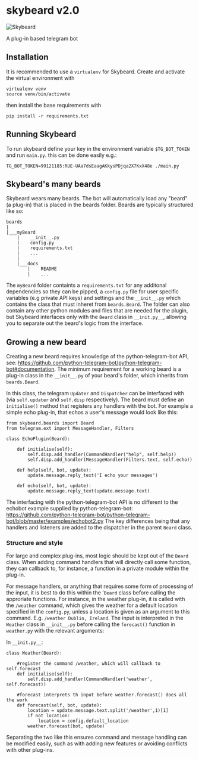 # skybeard v2.0

![Skybeard](http://i.imgur.com/fb2r696.jpg)

A plug-in based telegram bot

## Installation
It is recommended to use a `virtualenv` for Skybeard. Create and activate the virtual environment with
```
virtualenv venv
source venv/bin/activate
```
then install the base requirements with
```
pip install -r requirements.txt
```

## Running Skybeard

To run skybeard define your key in the environment variable `$TG_BOT_TOKEN` and run `main.py`. this can be done easily e.g.:

    TG_BOT_TOKEN=99121185:RUE-UAa7dsEaagAKkysPDjqa2X7KxX48e ./main.py

## Skybeard's many beards
Skybeard wears many beards. The bot will automatically load any "beard" (a plug-in) that is placed in the beards folder. Beards are typically structured like so:

```
beards
|
|___myBeard
    |    __init__.py
    |    config.py
    |    requirements.txt
    |    ...
    |
    |___docs
        |    README
        |    ...
```

The `myBeard` folder containts a `requirements.txt` for any additonal dependencies so they can be pipped, a `config.py` file for user specific variables (e.g private API keys) and settings and the `__init__.py` which contains the class that must inheret from `beards.Beard`.
The folder can also contain any other python modules and files that are needed for the plugin, but Skybeard interfaces only with the `Beard` class in `__init.py__`, allowing you to separate out the beard's logic from the interface.

## Growing a new beard
Creating a new beard requires knowledge of the python-telegram-bot API, see: https://github.com/python-telegram-bot/python-telegram-bot#documentation.
The minimum requirement for a working beard is a plug-in class in the `__init__.py` of your beard's folder, which inherits from `beards.Beard`. 

In this class, the telegram `Updater` and `Dispatcher` can be interfaced with (via `self.updater` and `self.disp` respectively). The beard must define an `initialise()` method that registers any handlers with the bot. 
For example a simple echo plug-in, that echos a user's message would look like this:
```
from skybeard.beards import Beard
from telegram.ext import MessageHandler, Filters

class EchoPlugin(Beard):
    
    def initialise(self):
        self.disp.add_handler(CommandHandler("help", self.help))
        self.disp.add_handler(MessageHandler(Filters.text, self.echo))

    def help(self, bot, update):
        update.message.reply_text('I echo your messages')

    def echo(self, bot, update):
        update.message.reply_text(update.message.text)
```
The interfacing with the python-telegram-bot API is no different to the echobot example supplied by python-telegram-bot:
https://github.com/python-telegram-bot/python-telegram-bot/blob/master/examples/echobot2.py
The key differences being that any handlers and listeners are added to the dispatcher in the parent `Beard` class.

### Structure and style
For large and complex plug-ins, most logic should be kept out of the `Beard` class. When adding command handlers that will directly call some function, they can callback to, for instance, a function in a private module within the plug-in.

For message handlers, or anything that requires some form of processing of the input, it is best to do this within the '`Beard` class before calling the approriate functions. For instance, in the weather plug-in, it is called with the `/weather` command, which gives the weather for a default location specified in the `config.py`, unless a location is given as an argument to this command. E.g. `/weather Dublin, Ireland`. The input is interpreted in the `Weather` class in `__init__.py` before calling the  `forecast()` function in `weather.py` with the relevant arguments:

In `__init.py__`:
```
class Weather(Beard):
    
    #register the command /weather, which will callback to self.forecast
    def initialise(self):
        self.disp.add_handler(CommandHandler('weather', self.forecast))
    
    #forecast interprets th input before weather.forecast() does all the work
    def forecast(self, bot, update): 
        location = update.message.text.split('/weather',1)[1]
        if not location:
            location = config.default_location
        weather.forecast(bot, update) 
```
Separating the two like this ensures command and message handling can be modified easily, such as with adding new features or avoiding conflicts with other plug-ins.


